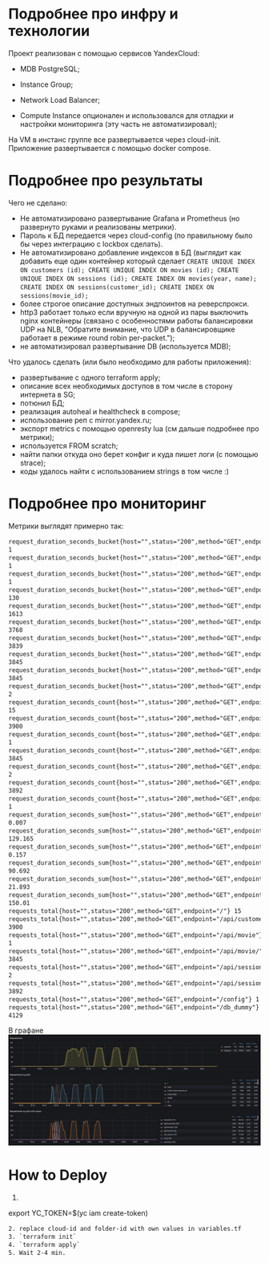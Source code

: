 
# Подробнее про инфру и технологии
Проект реализован с помощью сервисов YandexCloud:
- MDB PostgreSQL;
- Instance Group;
- Network Load Balancer;

- Compute Instance опционален и использовался для отладки и настройки мониторинга (эту часть не автоматизировал);

На VM в инстанс группе все развертывается через cloud-init. Приложение развертывается с помощью docker compose.


# Подробнее про результаты

Чего не сделано:
- Не автоматизировано развертывание Grafana и Prometheus (но развернуто руками и реализованы метрики).
- Пароль к БД передается через cloud-config (по правильному было бы через интеграцию с lockbox сделать).
- Не автоматизировано добавление индексов в БД (выглядит как добавить еще один контейнер который сделает `CREATE UNIQUE INDEX ON customers (id); CREATE UNIQUE INDEX ON movies (id); CREATE UNIQUE INDEX ON sessions (id); CREATE INDEX ON movies(year, name); CREATE INDEX ON sessions(customer_id); CREATE INDEX ON sessions(movie_id);`
- более строгое описание доступных эндпоинтов на реверспрокси.
- http3 работает только если вручную на одной из пары выключить nginx контейнеры (связано с особенностями работы балансировки UDP на NLB, "Обратите внимание, что UDP в балансировщике работает в режиме round robin per-packet.");
- не автоматизировал развертывание DB (используется MDB);

Что удалось сделать (или было необходимо для работы приложения):
- развертывание с одного terraform apply;
- описание всех необходимых доступов в том числе в сторону интернета в SG;
- потюнил БД;
- реализация autoheal и healthcheck в compose;
- использование реп c mirror.yandex.ru;
- экспорт metrics с помощью openresty lua (см дальше подробнее про метрики);
- используется FROM scratch;
- найти папки откуда оно берет конфиг и куда пишет логи (с помощью strace);
- коды удалось найти с использованием strings в том числе :)

# Подробнее про мониторинг
Метрики выглядят примерно так:
```
request_duration_seconds_bucket{host="",status="200",method="GET",endpoint="/api/movie",le="0.2"} 1
request_duration_seconds_bucket{host="",status="200",method="GET",endpoint="/api/movie",le="0.4"} 1
request_duration_seconds_bucket{host="",status="200",method="GET",endpoint="/api/movie",le="+Inf"} 1
request_duration_seconds_bucket{host="",status="200",method="GET",endpoint="/api/movie/",le="0.0001"} 130
request_duration_seconds_bucket{host="",status="200",method="GET",endpoint="/api/movie/",le="0.01"} 1613
request_duration_seconds_bucket{host="",status="200",method="GET",endpoint="/api/movie/",le="0.1"} 3768
request_duration_seconds_bucket{host="",status="200",method="GET",endpoint="/api/movie/",le="0.2"} 3839
request_duration_seconds_bucket{host="",status="200",method="GET",endpoint="/api/movie/",le="0.4"} 3845
request_duration_seconds_bucket{host="",status="200",method="GET",endpoint="/api/movie/",le="+Inf"} 3845
request_duration_seconds_bucket{host="",status="200",method="GET",endpoint="/api/session",le="+Inf"} 2
request_duration_seconds_count{host="",status="200",method="GET",endpoint="/"} 15
request_duration_seconds_count{host="",status="200",method="GET",endpoint="/api/customer/"} 3900
request_duration_seconds_count{host="",status="200",method="GET",endpoint="/api/movie"} 1
request_duration_seconds_count{host="",status="200",method="GET",endpoint="/api/movie/"} 3845
request_duration_seconds_count{host="",status="200",method="GET",endpoint="/api/session"} 2
request_duration_seconds_count{host="",status="200",method="GET",endpoint="/api/session/"} 3892
request_duration_seconds_count{host="",status="200",method="GET",endpoint="/config"} 1
request_duration_seconds_sum{host="",status="200",method="GET",endpoint="/"} 0.007
request_duration_seconds_sum{host="",status="200",method="GET",endpoint="/api/customer/"} 129.165
request_duration_seconds_sum{host="",status="200",method="GET",endpoint="/api/movie"} 0.157
request_duration_seconds_sum{host="",status="200",method="GET",endpoint="/api/movie/"} 90.692
request_duration_seconds_sum{host="",status="200",method="GET",endpoint="/api/session"} 21.893
request_duration_seconds_sum{host="",status="200",method="GET",endpoint="/api/session/"} 150.01
requests_total{host="",status="200",method="GET",endpoint="/"} 15
requests_total{host="",status="200",method="GET",endpoint="/api/customer/"} 3900
requests_total{host="",status="200",method="GET",endpoint="/api/movie"} 1
requests_total{host="",status="200",method="GET",endpoint="/api/movie/"} 3845
requests_total{host="",status="200",method="GET",endpoint="/api/session"} 2
requests_total{host="",status="200",method="GET",endpoint="/api/session/"} 3892
requests_total{host="",status="200",method="GET",endpoint="/config"} 1
requests_total{host="",status="200",method="GET",endpoint="/db_dummy"} 4129
```

В графане
![Grafana dash](/doc/grafana.png "Dash")

# How to Deploy

1. ```
export YC_TOKEN=$(yc iam create-token) 
```
2. replace cloud-id and folder-id with own values in variables.tf
3. `terraform init`
4. `terraform apply`
5. Wait 2-4 min.
